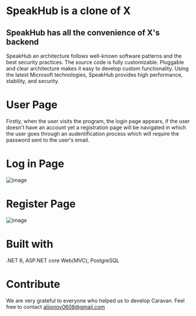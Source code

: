 # SpeakHub is a clone of X

## SpeakHub has all the convenience of X's backend

SpeakHub an architecture follows well-known software patterns and the best security practices. The source code is fully customizable. Pluggable and clear architecture makes it easy to develop custom functionality.
Using the latest Microsoft technologies, SpeakHub provides high performance, stability, and security.

# User Page
Firstly, when the user visits the program, the login page appears, if the user doesn't have an account yet a registration page will be navigated in which the user goes through an audentification process which will require the password sent to the user's email.

# Log in Page

![image](https://github.com/mukhammadkodir-alijonov/speakhub-web/assets/98277057/be323e7f-3ee1-4e58-a105-c15d77dcd36d)

# Register Page

![image](https://github.com/mukhammadkodir-alijonov/speakhub-web/assets/98277057/63f61431-a238-4210-acb7-ddeaf920bab8)

# Built with
.NET 6, ASP.NET core Web(MVC), PostgreSQL

# Contribute
We are very grateful to everyone who helped us to develop Caravan. Feel free to contact alijonov0608@gmail.com
